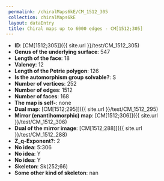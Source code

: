 ```yaml
--- 
 permalink: /chiralMaps6kE/CM_1512_305 
 collection: chiralMaps6kE
 layout: dataEntry
 title: Chiral maps up to 6000 edges - CM[1512;305]
---
```


- **ID**: [CM[1512;305]]({{ site.url }}/test/CM_1512_305)
- **Genus of the underlying surface**: 547
- **Length of the face**: 18
- **Valency**: 12
- **Length of the Petrie polygon**: 126
- **Is the automorphism group solvable?**: S
- **Number of vertices**: 252
- **Number of edges**: 1512
- **Number of faces**: 168
- **The map is self-**: none
- **Dual map**: [CM[1512;295]]({{ site.url }}/test/CM_1512_295)
- **Mirror (enantihomorphic) map**: [CM[1512;306]]({{ site.url }}/test/CM_1512_306)
- **Dual of the mirror image**: [CM[1512;288]]({{ site.url }}/test/CM_1512_288)
- **Z_q-Exponent?**: 2
- **No idea**:  5:306
- **No idea**: Y
- **No idea**: Y
- **Skeleton**: Sk(252;66)
- **Some other kind of skeleton**: nan
